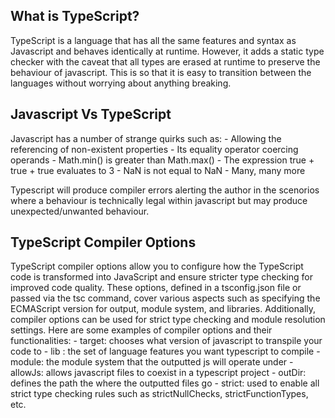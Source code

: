 ## What is TypeScript?

TypeScript is a language that has all the same features and syntax as Javascript and behaves identically at runtime.
However, it adds a static type checker with the caveat that all types are erased at runtime to preserve the behaviour of javascript.
This is so that it is easy to transition between the languages without worrying about anything breaking.

## Javascript Vs TypeScript

Javascript has a number of strange quirks such as:
    - Allowing the referencing of non-existent properties
    - Its equality operator coercing operands
    - Math.min() is greater than Math.max()
    - The expression true + true + true evaluates to 3
    - NaN is not equal to NaN
    - Many, many more

Typescript will produce compiler errors alerting the author in the scenorios where a behaviour is technically legal within javascript but 
may produce unexpected/unwanted behaviour. 

## TypeScript Compiler Options
TypeScript compiler options allow you to configure how the TypeScript code is transformed into JavaScript and ensure stricter type checking for improved code quality. These options, defined in a tsconfig.json file or passed via the tsc command, cover various aspects such as specifying the ECMAScript version for output, module system, and libraries. Additionally, compiler options can be used for strict type checking and module resolution settings. Here are some examples of compiler options and their functionalities:
    -  target: chooses what version of javascript to transpile your code to
    -  lib : the set of language features you want typescript to compile
    -  module: the module system that the outputted js will operate under
    -  allowJs: allows javascript files to coexist in a typescript project
    -  outDir: defines the path the where the outputted files go
    -  strict: used to enable all strict type checking rules such as strictNullChecks, strictFunctionTypes, etc.
    

